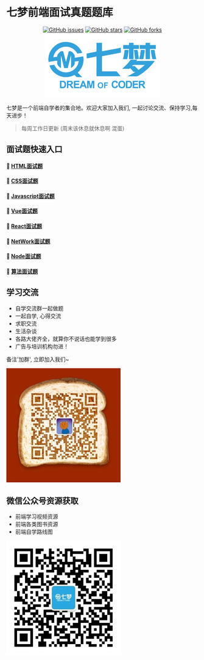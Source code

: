 # 七梦前端面试真题题库
<div align="center">
    <a href="https://github.com/DrebeTeam/QM-FE-Interview/issues"><img alt="GitHub issues" src="https://img.shields.io/github/issues/DrebeTeam/QM-FE-Interview?color=%2328a5e1&label=question"></a>
    <a href="https://github.com/DrebeTeam/QM-FE-Interview/stargazers"><img alt="GitHub stars" src="https://img.shields.io/github/stars/DrebeTeam/QM-FE-Interview?color=%2328a5e1"></a>
    <a href="https://github.com/DrebeTeam/QM-FE-Interview/network"><img alt="GitHub forks" src="https://img.shields.io/github/forks/DrebeTeam/QM-FE-Interview?color=%2328a5e1"></a>
</div>

<div align="center">
    <img
    alt="QM LOGO" 
    src="https://github.com/QMcoder/QM-IMG/blob/main/QM-DREBE/QM-github.png" width="300px">
</div>

七梦是一个前端自学者的集合地。欢迎大家加入我们, 一起讨论交流、保持学习,每天进步！ 
> 每周工作日更新 (周末该休息就休息啊 混蛋)
## 面试题快速入口

#### :mouse2: [HTML面试题](https://github.com/DrebeTeam/QM-FE-Interview/tree/main/HTML)
#### :rabbit2: [CSS面试题](https://github.com/DrebeTeam/QM-FE-Interview/tree/main/CSS)
#### :poodle: [Javascript面试题](https://github.com/DrebeTeam/QM-FE-Interview/tree/main/Javascript)
#### :panda_face: [Vue面试题](https://github.com/DrebeTeam/QM-FE-Interview/tree/main/Vue)
#### :hatched_chick: [React面试题](https://github.com/DrebeTeam/QM-FE-Interview/tree/main/React)
#### :whale2: [NetWork面试题](https://github.com/DrebeTeam/QM-FE-Interview/tree/main/Network)
#### :sheep: [Node面试题](https://github.com/DrebeTeam/QM-FE-Interview/tree/main/Node)
#### :wolf: [算法面试题](https://github.com/DrebeTeam/QM-FE-Interview/tree/main/Algorithm)

## 学习交流
- 自学交流群一起做题
- 一起自学, 心得交流
- 求职交流
- 生活杂谈
- 各路大佬齐全，就算你不说话也能学到很多
- 广告与培训机构勿进！

备注'加群', 立即加入我们~
<div align="left">
    <img
    alt="QM LOGO" 
    src="https://github.com/QMcoder/QM-IMG/blob/main/QM-DREBE/wxCode.jpg" width="300px">
</div>

## 微信公众号资源获取
- 前端学习视频资源
- 前端各类图书资源
- 前端自学路线图

<div align="left">
    <img
    alt="QM LOGO" 
    src="https://github.com/QMcoder/QM-IMG/blob/main/QM-DREBE/qm-wx.jpg" width="300px">
</div>
